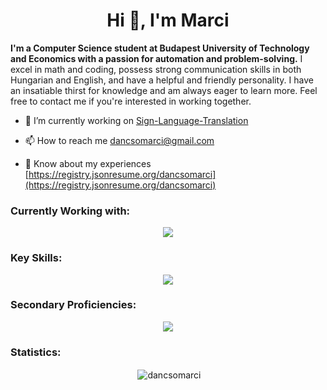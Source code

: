 <h1 align="center">Hi 👋, I'm Marci</h1>

<p align="left">
  <b>I'm a Computer Science student at Budapest University of Technology and Economics with a passion for automation and problem-solving.</b> I excel in math and coding, possess strong communication skills in both Hungarian and English, and have a helpful and friendly personality. I have an insatiable thirst for knowledge and am always eager to learn more. Feel free to contact me if you're interested in working together.
</p>

- 🔭 I’m currently working on [Sign-Language-Translation](https://github.com/dancsomarci/sign-language)

- 📫 How to reach me dancsomarci@gmail.com

- 📄 Know about my experiences [https://registry.jsonresume.org/dancsomarci](https://registry.jsonresume.org/dancsomarci)

<h3 align="left">Currently Working with:</h3>
<p align="center">
    <img src="https://skillicons.dev/icons?i=py,tensorflow" />
</p>

<h3 align="left">Key Skills:</h3>
<p align="center">
    <img src="https://skillicons.dev/icons?i=cs,java,js,mongodb" />
</p>

<h3 align="left">Secondary Proficiencies:</h3>
<p align="center">
    <img src="https://skillicons.dev/icons?i=html,css,bootstrap,nodejs,dotnet,c,cpp,kotlin,flutter,matlab,ps,pr,ai" />
</p>

<h3 align="left">Statistics:</h3>
<p align="center">&nbsp;<img align="center" src="https://github-readme-stats.vercel.app/api?username=dancsomarci&theme=transparent&show_icons=true&locale=en" alt="dancsomarci" /></p>
